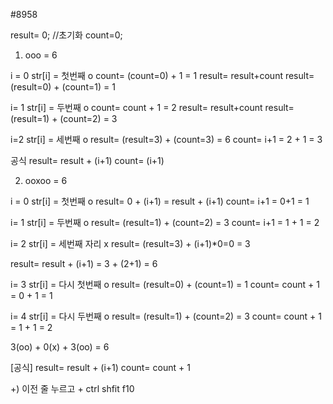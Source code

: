 #8958

result= 0; //초기화
count=0;

1) ooo = 6

i = 0
str[i] = 첫번째 o
count= (count=0) + 1 = 1
result= result+count
result= (result=0) + (count=1) = 1


i= 1
str[i] = 두번째 o
count= count + 1 = 2
result= result+count
result= (result=1) + (count=2) = 3

i=2
str[i] = 세번째 o
result= (result=3) + (count=3) = 6
count= i+1 = 2 + 1 = 3

공식
result= result + (i+1)
count= (i+1)

2) ooxoo = 6

i = 0
str[i] = 첫번째 o
result= 0 + (i+1) = result + (i+1)
count= i+1 = 0+1 = 1

i= 1
str[i] = 두번째 o
result= (result=1) + (count=2) = 3
count= i+1 = 1 + 1 = 2

i= 2
str[i] = 세번째 자리 x
result= (result=3) + (i+1)*0=0 = 3

result= result + (i+1)
       = 3 + (2+1) = 6

i= 3
str[i] = 다시 첫번째 o
result= (result=0) + (count=1) = 1
count= count + 1 = 0 + 1 = 1

i= 4
str[i] = 다시 두번째 o
result= (result=1) + (count=2) = 3
count= count + 1 = 1 + 1 = 2

3(oo) + 0(x) + 3(oo) = 6

[공식]
result= result + (i+1)
count= count + 1

+) 이전 줄 누르고 + ctrl shfit f10
